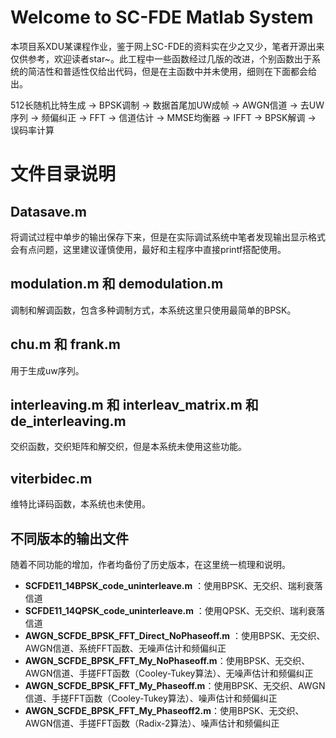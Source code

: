 # Welcome to SC-FDE Matlab System
本项目系XDU某课程作业，鉴于网上SC-FDE的资料实在少之又少，笔者开源出来仅供参考，欢迎读者star~。此工程中一些函数经过几版的改进，个别函数出于系统的简洁性和普适性仅给出代码，但是在主函数中并未使用，细则在下面都会给出。


512长随机比特生成 -> BPSK调制 -> 数据首尾加UW成帧 -> AWGN信道 -> 去UW序列 -> 频偏纠正 -> FFT -> 信道估计 -> MMSE均衡器 -> IFFT -> BPSK解调 -> 误码率计算



# 文件目录说明

## Datasave.m
将调试过程中单步的输出保存下来，但是在实际调试系统中笔者发现输出显示格式会有点问题，这里建议谨慎使用，最好和主程序中直接printf搭配使用。


## modulation.m 和 demodulation.m

调制和解调函数，包含多种调制方式，本系统这里只使用最简单的BPSK。

## chu.m 和 frank.m

用于生成uw序列。

## interleaving.m 和 interleav_matrix.m 和 de_interleaving.m

交织函数，交织矩阵和解交织，但是本系统未使用这些功能。

## viterbidec.m

维特比译码函数，本系统也未使用。

## 不同版本的输出文件

随着不同功能的增加，作者均备份了历史版本，在这里统一梳理和说明。

- **SCFDE11_14BPSK_code_uninterleave.m** ：使用BPSK、无交织、瑞利衰落信道
-  **SCFDE11_14QPSK_code_uninterleave.m** ：使用QPSK、无交织、瑞利衰落信道
- **AWGN_SCFDE_BPSK_FFT_Direct_NoPhaseoff.m** ：使用BPSK、无交织、AWGN信道、系统FFT函数、无噪声估计和频偏纠正
- **AWGN_SCFDE_BPSK_FFT_My_NoPhaseoff.m**：使用BPSK、无交织、AWGN信道、手搓FFT函数（Cooley-Tukey算法）、无噪声估计和频偏纠正
- **AWGN_SCFDE_BPSK_FFT_My_Phaseoff.m**：使用BPSK、无交织、AWGN信道、手搓FFT函数（Cooley-Tukey算法）、噪声估计和频偏纠正
- **AWGN_SCFDE_BPSK_FFT_My_Phaseoff2.m**：使用BPSK、无交织、AWGN信道、手搓FFT函数（Radix-2算法）、噪声估计和频偏纠正



